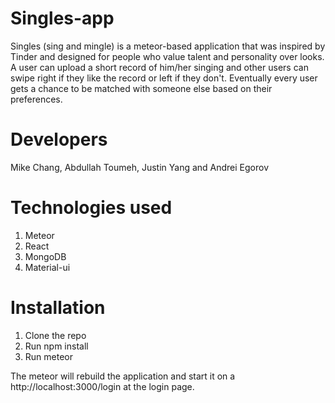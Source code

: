 # Singles-app
Singles (sing and mingle) is a meteor-based application that was inspired by Tinder and designed for people who value talent and personality over looks. A user can upload a short record of him/her singing and other users can swipe right if they like the record or left if they don't. Eventually every user gets a chance to be matched with someone else based on their preferences.

# Developers
Mike Chang, Abdullah Toumeh, Justin Yang and Andrei Egorov

# Technologies used
1. Meteor
1. React
1. MongoDB
1. Material-ui

# Installation

1. Clone the repo 
1. Run npm install
1. Run meteor

The meteor will rebuild the application and start it on a http://localhost:3000/login at the login page.
 
